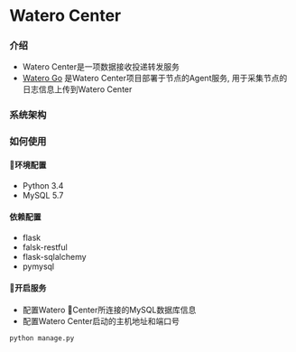 # Watero Center

### 介绍

* Watero Center是一项数据接收投递转发服务
* [Watero Go](https://github.com/Qinnnnnn/Watero_Go) 是Watero Center项目部署于节点的Agent服务, 用于采集节点的日志信息上传到Watero Center

### 系统架构

### 如何使用

#### 环境配置

* Python 3.4
* MySQL 5.7

#### 依赖配置

* flask
* falsk-restful
* flask-sqlalchemy
* pymysql


#### 开启服务

* 配置Watero Center所连接的MySQL数据库信息
* 配置Watero Center启动的主机地址和端口号

```
python manage.py
```